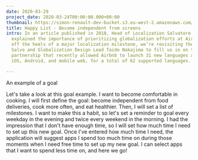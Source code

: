 ```yaml
---
date: 2020-03-29
project_date: 2020-03-24T00:00:00.000+00:00
thumbnail: https://simon-renault-dev-bucket.s3.eu-west-2.amazonaws.com/anna-portfolio/:filename/cover.jpg
title: Happy List - Become independent from screens
intro: In an article published in 2018, Head of Localization Salvatore “Salvo” Giammarresi
  explained the importance of prioritizing globalization efforts at Airbnb. Now, fresh
  off the heels of a major localization milestone, we’re revisiting the topic, asking
  Salvo and Globalization Design Lead Taido Nakajima to fill us in on the tight cross-functional
  partnership that recently allowed Airbnb to launch 31 new languages across web,
  iOS, Android, and mobile web, for a total of 62 supported languages.

---
```


An example of a goal

Let's take a look at this goal example. I want to become comfortable in cooking. I will first define the goal: become independent from food deliveries, cook more often, and eat healthier. Then, I will set a list of milestones. I want to make this a habit, so let's set a reminder to goal every weekday in the evening and twice every weekend in the morning. I had the impression that I don't have enough time, so I will set how much time I need to set up this new goal. Once I've entered how much time I need, the application will suggest apps I spend too much time on during those moments when I need free time to set up my new goal. I can select apps that I want to spend less time on, and here we go!
